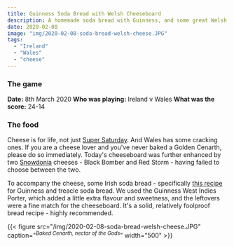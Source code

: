 ```yaml
---
title: Guinness Soda Bread with Welsh Cheeseboard
description: A homemade soda bread with Guinness, and some great Welsh cheeses
date: 2020-02-08
image: "img/2020-02-08-soda-bread-welsh-cheese.JPG"
tags:
  - "Ireland"
  - "Wales"
  - "cheese"
---
```


### The game

**Date:** 8th March 2020
**Who was playing:** Ireland v Wales
**What was the score:** 24-14

### The food

Cheese is for life, not just [Super Saturday](/posts/supersaturday/). And Wales has some cracking ones. If you are a cheese lover and you've never baked a Golden Cenarth, please do so immediately. Today's cheeseboard was further enhanced by two [Snowdonia](https://www.snowdoniacheese.co.uk/shop/) cheeses - Black Bomber and Red Storm - having failed to choose between the two.

To accompany the cheese, some Irish soda bread - specifically [this recipe](https://www.waitrose.com/home/recipes/recipe_directory/g/guinness-and-treaclesodabread.html) for Guinness and treacle soda bread. We used the Guinness West Indies Porter, which added a little extra flavour and sweetness, and the leftovers were a fine match for the cheeseboard. It's a solid, relatively foolproof bread recipe - highly recommended.

{{< figure src="/img/2020-02-08-soda-bread-welsh-cheese.JPG" caption="<sup>*Baked Cenarth, nectar of the Gods*</sup>" width="500" >}}
